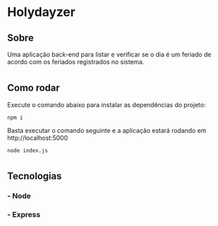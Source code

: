 # Holydayzer

## Sobre

Uma aplicação back-end para listar e verificar se o dia é um feriado de acordo com os feriados registrados no sistema.

#
## Como rodar

Execute o comando abaixo para instalar as dependências do projeto:

```
npm i
```

Basta executar o comando seguinte e a aplicação estará rodando em http://localhost:5000

```
node index.js
```
#
## Tecnologias

### - Node
### - Express
#